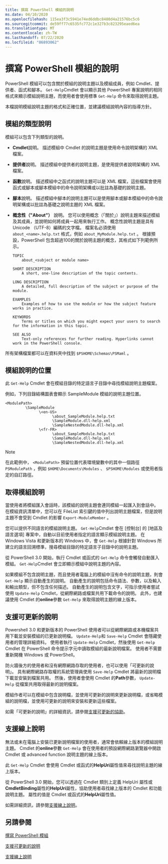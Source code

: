 ```yaml
---
title: 撰寫 PowerShell 模組的說明
ms.date: 04/10/2020
ms.openlocfilehash: 115ea3f3c5941e74ed6ddbc8480d4a21576bc5c6
ms.sourcegitcommit: de59ff77c6535fc772c1e327b3c823295eaed6ea
ms.translationtype: MT
ms.contentlocale: zh-TW
ms.lasthandoff: 07/22/2020
ms.locfileid: "86893062"
---
```

# <a name="writing-help-for-powershell-modules"></a>撰寫 PowerShell 模組的說明

PowerShell 模組可以包含關於模組的說明主題以及模組成員，例如 Cmdlet、提供者、函式和腳本。 `Get-Help`Cmdlet 會以顯示其他 PowerShell 專案說明的相同格式來顯示模組說明主題，而使用者會使用標準 `Get-Help` 命令來取得說明主題。

本檔說明模組說明主題的格式和正確位置，並建議模組說明內容的指導方針。

## <a name="types-of-module-help"></a>模組的類型說明

模組可以包含下列類型的說明。

- **Cmdlet**說明。 描述模組中 Cmdlet 的說明主題是使用命令說明架構的 XML 檔案。

- **提供者**說明。 描述模組中提供者的說明主題，是使用提供者說明架構的 XML 檔案。

- **函數**說明。 描述模組中之函式的說明主題可以是 XML 檔案，這些檔案會使用函式或腳本或腳本模組中的命令說明架構或以批註為基礎的說明主題。

- **腳本**說明。 描述模組中腳本的說明主題可以是使用腳本或腳本模組中的命令說明架構或以批註為基礎之說明主題的 XML 檔案。

- **概念性（"About"）** 說明。 您可以使用概念（「關於」）說明主題來描述模組及其成員，並說明如何將成員一起用來執行工作。
  概念性說明主題是具有 Unicode （UTF-8）編碼的文字檔。 檔案名必須使用 `about_<name>.help.txt` 格式，例如 `about_MyModule.help.txt` 。 根據預設，PowerShell 包含超過100的關於說明主題的概念，其格式如下列範例所示。

  ```Output
  TOPIC
      about_<subject or module name>

  SHORT DESCRIPTION
      A short, one-line description of the topic contents.

  LONG DESCRIPTION
      A detailed, full description of the subject or purpose of the module.

  EXAMPLES
      Examples of how to use the module or how the subject feature works in practice.

  KEYWORDS
      Terms or titles on which you might expect your users to search for the information in this topic.

  SEE ALSO
      Text-only references for further reading. Hyperlinks cannot work in the PowerShell console.

  ```

所有架構檔案都可以在資料夾中找到 `$PSHOME\Schemas\PSMaml` 。

## <a name="placement-of-module-help"></a>模組說明的位置

此 `Get-Help` Cmdlet 會在模組目錄的特定語言子目錄中尋找模組說明主題檔案。

例如，下列目錄結構圖表會顯示 SampleModule 模組的說明主題位置。

```
<ModulePath>
         \SampleModule
               \<en-US>
                     \about_SampleModule.help.txt
                     \SampleModule.dll-help.xml
                     \SampleNestedModule.dll-help.xml
               \<fr-FR>
                     \about_SampleModule.help.txt
                     \SampleModule.dll-help.xml
                     \SampleNestedModule.dll-help.xml

```

> [!NOTE]
> 在此範例中， `<ModulePath>` 預留位置代表環境變數中的其中一個路徑 `PSModulePath` ，例如 `$HOME\Documents\Modules` 、 `$PSHOME\Modules` 或使用者指定的自訂路徑。

## <a name="getting-module-help"></a>取得模組說明

當使用者將模組匯入會話時，該模組的說明主題會連同模組一起匯入到會話中。 在模組資訊清單中，您可以在 FileList 索引鍵的值中列出說明主題檔案，但是說明主題不會受到 Cmdlet 的影響 `Export-ModuleMember` 。

您可以提供不同語言的模組說明主題。 `Get-Help`Cmdlet 會在 [控制台] 的 [地區及語言選項] 專案中，自動以目前使用者指定的語言顯示模組說明主題。 在 Windows Vista 和更新版本的 Windows 中，會 `Get-Help` 根據針對 Windows 所建立的語言回溯標準，搜尋模組目錄的特定語言子目錄中的說明主題。

從 PowerShell 3.0 開始，執行 Cmdlet 或函式的 `Get-Help` 命令會觸發自動匯入模組。 `Get-Help`Cmdlet 會立即顯示模組中說明主題的內容。

如果模組不包含說明主題，而且使用者電腦上的模組中沒有命令的說明主題，則會 `Get-Help` 顯示自動產生的說明。 自動產生的說明包括命令語法、參數，以及輸入和輸出類型，但不包含任何描述。 自動產生的說明包含文字，可指示使用者嘗試使用 `Update-Help` Cmdlet，從網際網路或檔案共用下載命令的說明。 此外，也建議使用 Cmdlet 的**online**參數 `Get-Help` 來取得說明主題的線上版本。

## <a name="supporting-updatable-help"></a>支援可更新的說明

Powershell 3.0 和更新版本的 PowerShell 使用者可以從網際網路或本機檔案共用下載並安裝模組的已更新說明檔。 `Update-Help`和 `Save-Help` Cmdlet 會隱藏使用者的管理詳細資料。 使用者執行 `Update-Help` Cmdlet，然後使用 `Get-Help` Cmdlet 在 PowerShell 命令提示字元中讀取模組的最新說明檔案。
使用者不需要重新開機 Windows 或 PowerShell。

防火牆後方的使用者和沒有網際網路存取的使用者，也可以使用「可更新的說明」。
具有網際網路存取權的系統管理員使用 `Save-Help` Cmdlet 將最新的說明檔下載並安裝到檔案共用。 然後，使用者會使用 Cmdlet 的**Path**參數， `Update-Help` 從檔案共用取得最新的說明檔案。

模組作者可以在模組中包含說明檔，並使用可更新的說明來更新說明檔，或省略模組的說明檔，並使用可更新的說明來安裝和更新這些檔案。

如需「可更新的說明」的詳細資訊，請參閱[支援可更新的協助](./supporting-updatable-help.md)。

## <a name="supporting-online-help"></a>支援線上說明

無法或未在電腦上安裝已更新說明檔案的使用者，通常會依賴線上版本的模組說明主題。 Cmdlet 的**online**參數 `Get-Help` 會在使用者的預設網際網路瀏覽器中開啟 Cmdlet 或 advanced function 說明主題的線上版本。

此 `Get-Help` Cmdlet 會使用 Cmdlet 或函式的**HelpUri**屬性值來尋找說明主題的線上版本。

從 PowerShell 3.0 開始，您可以透過在 Cmdlet 類別上定義 HelpUri 屬性或**CmdletBinding**屬性的**HelpUri**屬性，協助使用者尋找線上版本的 Cmdlet 和功能說明主題。 屬性的值是 Cmdlet 或函式的**HelpUri**屬性值。

如需詳細資訊，請參閱[支援線上說明](./supporting-online-help.md)。

## <a name="see-also"></a>另請參閱

[撰寫 PowerShell 模組](../module/writing-a-windows-powershell-module.md)

[支援可更新的說明](./supporting-updatable-help.md)

[支援線上說明](./supporting-online-help.md)
